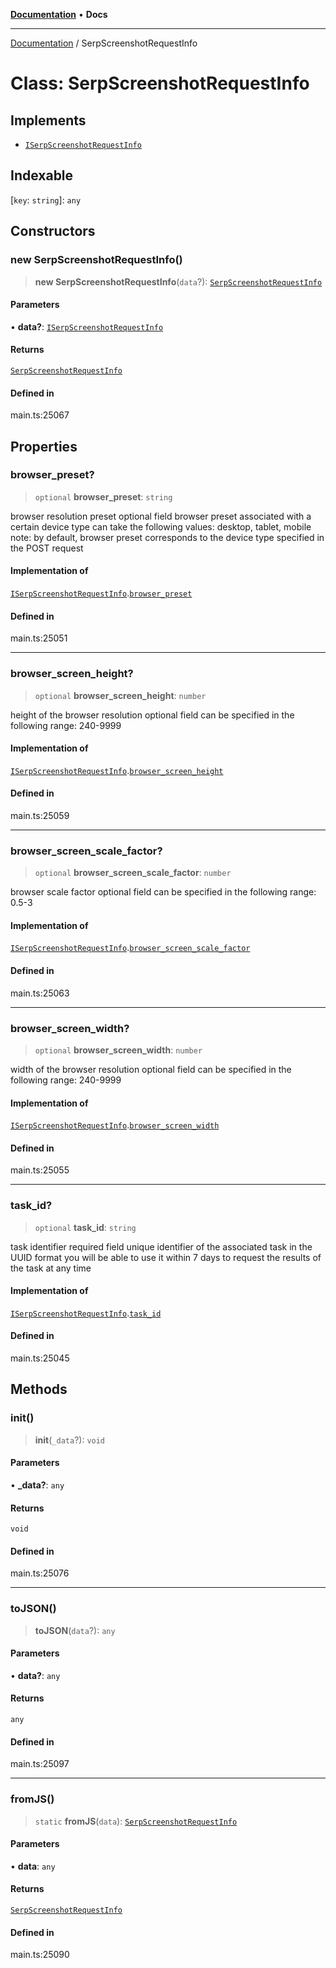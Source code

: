 [**Documentation**](../README.md) • **Docs**

***

[Documentation](../globals.md) / SerpScreenshotRequestInfo

# Class: SerpScreenshotRequestInfo

## Implements

- [`ISerpScreenshotRequestInfo`](../interfaces/ISerpScreenshotRequestInfo.md)

## Indexable

 \[`key`: `string`\]: `any`

## Constructors

### new SerpScreenshotRequestInfo()

> **new SerpScreenshotRequestInfo**(`data`?): [`SerpScreenshotRequestInfo`](SerpScreenshotRequestInfo.md)

#### Parameters

• **data?**: [`ISerpScreenshotRequestInfo`](../interfaces/ISerpScreenshotRequestInfo.md)

#### Returns

[`SerpScreenshotRequestInfo`](SerpScreenshotRequestInfo.md)

#### Defined in

main.ts:25067

## Properties

### browser\_preset?

> `optional` **browser\_preset**: `string`

browser resolution preset
optional field
browser preset associated with a certain device type
can take the following values: desktop, tablet, mobile
note: by default, browser preset corresponds to the device type specified in the POST request

#### Implementation of

[`ISerpScreenshotRequestInfo`](../interfaces/ISerpScreenshotRequestInfo.md).[`browser_preset`](../interfaces/ISerpScreenshotRequestInfo.md#browser_preset)

#### Defined in

main.ts:25051

***

### browser\_screen\_height?

> `optional` **browser\_screen\_height**: `number`

height of the browser resolution
optional field
can be specified in the following range: 240-9999

#### Implementation of

[`ISerpScreenshotRequestInfo`](../interfaces/ISerpScreenshotRequestInfo.md).[`browser_screen_height`](../interfaces/ISerpScreenshotRequestInfo.md#browser_screen_height)

#### Defined in

main.ts:25059

***

### browser\_screen\_scale\_factor?

> `optional` **browser\_screen\_scale\_factor**: `number`

browser scale factor
optional field
can be specified in the following range: 0.5-3

#### Implementation of

[`ISerpScreenshotRequestInfo`](../interfaces/ISerpScreenshotRequestInfo.md).[`browser_screen_scale_factor`](../interfaces/ISerpScreenshotRequestInfo.md#browser_screen_scale_factor)

#### Defined in

main.ts:25063

***

### browser\_screen\_width?

> `optional` **browser\_screen\_width**: `number`

width of the browser resolution
optional field
can be specified in the following range: 240-9999

#### Implementation of

[`ISerpScreenshotRequestInfo`](../interfaces/ISerpScreenshotRequestInfo.md).[`browser_screen_width`](../interfaces/ISerpScreenshotRequestInfo.md#browser_screen_width)

#### Defined in

main.ts:25055

***

### task\_id?

> `optional` **task\_id**: `string`

task identifier
required field
unique identifier of the associated task in the UUID format
you will be able to use it within 7 days to request the results of the task at any time

#### Implementation of

[`ISerpScreenshotRequestInfo`](../interfaces/ISerpScreenshotRequestInfo.md).[`task_id`](../interfaces/ISerpScreenshotRequestInfo.md#task_id)

#### Defined in

main.ts:25045

## Methods

### init()

> **init**(`_data`?): `void`

#### Parameters

• **\_data?**: `any`

#### Returns

`void`

#### Defined in

main.ts:25076

***

### toJSON()

> **toJSON**(`data`?): `any`

#### Parameters

• **data?**: `any`

#### Returns

`any`

#### Defined in

main.ts:25097

***

### fromJS()

> `static` **fromJS**(`data`): [`SerpScreenshotRequestInfo`](SerpScreenshotRequestInfo.md)

#### Parameters

• **data**: `any`

#### Returns

[`SerpScreenshotRequestInfo`](SerpScreenshotRequestInfo.md)

#### Defined in

main.ts:25090
